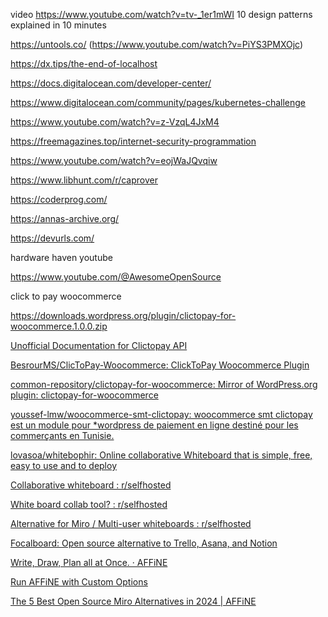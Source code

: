 video https://www.youtube.com/watch?v=tv-_1er1mWI 10 design patterns explained in  10 minutes

https://untools.co/ (https://www.youtube.com/watch?v=PiYS3PMXOjc)

https://dx.tips/the-end-of-localhost


https://docs.digitalocean.com/developer-center/

https://www.digitalocean.com/community/pages/kubernetes-challenge

https://www.youtube.com/watch?v=z-VzqL4JxM4

https://freemagazines.top/internet-security-programmation


https://www.youtube.com/watch?v=eojWaJQvqiw

https://www.libhunt.com/r/caprover

https://coderprog.com/

https://annas-archive.org/

https://devurls.com/


hardware haven youtube

https://www.youtube.com/@AwesomeOpenSource

click to pay woocommerce

https://downloads.wordpress.org/plugin/clictopay-for-woocommerce.1.0.0.zip

[Unofficial Documentation for Clictopay API](https://mczen-technologies.github.io/clictopay-api/#tag/payment)

[BesrourMS/ClicToPay-Woocommerce: ClickToPay Woocommerce Plugin](https://github.com/BesrourMS/ClicToPay-Woocommerce)

[common-repository/clictopay-for-woocommerce: Mirror of WordPress.org plugin: clictopay-for-woocommerce](https://github.com/common-repository/clictopay-for-woocommerce)

[youssef-lmw/woocommerce-smt-clictopay: woocommerce smt clictopay est un module pour *wordpress de paiement en ligne destiné pour les commerçants en Tunisie.](https://github.com/youssef-lmw/woocommerce-smt-clictopay?tab=readme-ov-file)


[lovasoa/whitebophir: Online collaborative Whiteboard that is simple, free, easy to use and to deploy](https://github.com/lovasoa/whitebophir)


[Collaborative whiteboard : r/selfhosted](https://www.reddit.com/r/selfhosted/comments/ffywfq/collaborative_whiteboard/?share_id=JtTBGw8aOen_xVwxzQJek&utm_content=2&utm_medium=ios_app&utm_name=ioscss&utm_source=share&utm_term=1)

[White board collab tool? : r/selfhosted](https://www.reddit.com/r/selfhosted/comments/15o8zah/white_board_collab_tool/?rdt=58838)

[Alternative for Miro / Multi-user whiteboards : r/selfhosted](https://www.reddit.com/r/selfhosted/comments/1e9c3gr/alternative_for_miro_multiuser_whiteboards/)

[Focalboard: Open source alternative to Trello, Asana, and Notion](https://www.focalboard.com/)

[Write, Draw, Plan all at Once. · AFFiNE](https://app.affine.pro/workspace/Na4ExiyzZbxckSXLoDEoT/Xv6AIjlN-n7kE_JOftTOr)

[Run AFFiNE with Custom Options](https://docs.affine.pro/docs/self-host-affine/run-affine-with-custom-options)

[The 5 Best Open Source Miro Alternatives in 2024 | AFFiNE](https://affine.pro/blog/five-best-open-source-miro-alternatives-2023)
